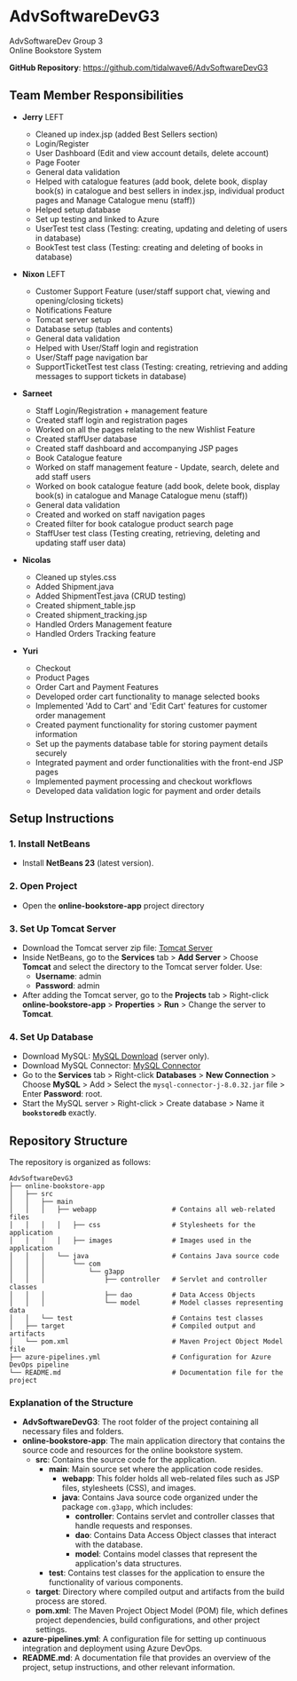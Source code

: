 # AdvSoftwareDevG3

AdvSoftwareDev Group 3  
Online Bookstore System

**GitHub Repository**: https://github.com/tidalwave6/AdvSoftwareDevG3

## Team Member Responsibilities

- **Jerry** LEFT
  - Cleaned up index.jsp (added Best Sellers section)
  - Login/Register
  - User Dashboard (Edit and view account details, delete account) 
  - Page Footer
  - General data validation
  - Helped with catalogue features (add book, delete book, display book(s) in catalogue and best sellers in index.jsp, individual product pages and Manage Catalogue menu (staff))
  - Helped setup database
  - Set up testing and linked to Azure
  - UserTest test class (Testing: creating, updating and deleting of users in database)
  - BookTest test class (Testing: creating and deleting of books in database)

- **Nixon** LEFT
  - Customer Support Feature (user/staff support chat, viewing and opening/closing tickets)
  - Notifications Feature
  - Tomcat server setup 
  - Database setup (tables and contents)
  - General data validation
  - Helped with User/Staff login and registration
  - User/Staff page navigation bar
  - SupportTicketTest test class (Testing: creating, retrieving and adding messages to support tickets in database)

- **Sarneet** 
  - Staff Login/Registration + management feature
  - Created staff login and registration pages
  - Worked on all the pages relating to the new Wishlist Feature
  - Created staffUser database
  - Created staff dashboard and accompanying JSP pages
  - Book Catalogue feature
  - Worked on staff management feature - Update, search, delete and add staff users
  - Worked on book catalogue feature (add book, delete book, display book(s) in catalogue and Manage Catalogue menu (staff))
  - General data validation
  - Created and worked on staff navigation pages
  - Created filter for book catalogue product search page
  - StaffUser test class (Testing creating, retrieving, deleting and updating staff user data)


- **Nicolas**
  - Cleaned up styles.css
  - Added Shipment.java
  - Added ShipmentTest.java (CRUD testing)
  - Created shipment_table.jsp
  - Created shipment_tracking.jsp
  - Handled Orders Management feature
  - Handled Orders Tracking feature

- **Yuri** 
  - Checkout
  - Product Pages
  - Order Cart and Payment Features
  - Developed order cart functionality to manage selected books
  - Implemented 'Add to Cart' and 'Edit Cart' features for customer order management
  - Created payment functionality for storing customer payment information
  - Set up the payments database table for storing payment details securely
  - Integrated payment and order functionalities with the front-end JSP pages
  - Implemented payment processing and checkout workflows
  - Developed data validation logic for payment and order details

## Setup Instructions

### 1. Install NetBeans
- Install **NetBeans 23** (latest version).

### 2. Open Project
- Open the **online-bookstore-app** project directory

### 3. Set Up Tomcat Server
- Download the Tomcat server zip file: [Tomcat Server](https://dlcdn.apache.org/tomcat/tomcat-11/v11.0.0-M26/bin/apache-tomcat-11.0.0-M26-windows-x64.zip)
- Inside NetBeans, go to the **Services** tab > **Add Server** > Choose **Tomcat** and select the directory to the Tomcat server folder. Use:
  - **Username**: admin
  - **Password**: admin
- After adding the Tomcat server, go to the **Projects** tab > Right-click **online-bookstore-app** > **Properties** > **Run** > Change the server to **Tomcat**.

### 4. Set Up Database
- Download MySQL: [MySQL Download](https://dev.mysql.com/downloads/file/?id=532677) (server only).
- Download MySQL Connector: [MySQL Connector](https://downloads.mysql.com/archives/get/p/3/file/mysql-connector-j-8.0.32.zip)
- Go to the **Services** tab > Right-click **Databases** > **New Connection** > Choose **MySQL** > Add > Select the `mysql-connector-j-8.0.32.jar` file > Enter **Password**: root.
- Start the MySQL server > Right-click > Create database > Name it **`bookstoredb`** exactly.

## Repository Structure

The repository is organized as follows:
```
AdvSoftwareDevG3
├── online-bookstore-app
│   ├── src
│   │   ├── main
│   │   │   ├── webapp                   # Contains all web-related files
│   │   │   │   ├── css                  # Stylesheets for the application
│   │   │   │   ├── images               # Images used in the application
│   │   │   └── java                     # Contains Java source code
│   │   │       └── com
│   │   │           └── g3app
│   │   │               ├── controller   # Servlet and controller classes
│   │   │               ├── dao          # Data Access Objects
│   │   │               └── model        # Model classes representing data
│   │   └── test                         # Contains test classes
│   ├── target                           # Compiled output and artifacts
│   └── pom.xml                          # Maven Project Object Model file
├── azure-pipelines.yml                  # Configuration for Azure DevOps pipeline
└── README.md                            # Documentation file for the project
```

### Explanation of the Structure

- **AdvSoftwareDevG3**: The root folder of the project containing all necessary files and folders.
- **online-bookstore-app**: The main application directory that contains the source code and resources for the online bookstore system.
  - **src**: Contains the source code for the application.
    - **main**: Main source set where the application code resides.
      - **webapp**: This folder holds all web-related files such as JSP files, stylesheets (CSS), and images.
      - **java**: Contains Java source code organized under the package `com.g3app`, which includes:
        - **controller**: Contains servlet and controller classes that handle requests and responses.
        - **dao**: Contains Data Access Object classes that interact with the database.
        - **model**: Contains model classes that represent the application's data structures.
    - **test**: Contains test classes for the application to ensure the functionality of various components.
  - **target**: Directory where compiled output and artifacts from the build process are stored.
  - **pom.xml**: The Maven Project Object Model (POM) file, which defines project dependencies, build configurations, and other project settings.
- **azure-pipelines.yml**: A configuration file for setting up continuous integration and deployment using Azure DevOps.
- **README.md**: A documentation file that provides an overview of the project, setup instructions, and other relevant information.
